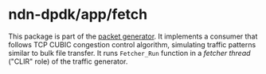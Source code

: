 # ndn-dpdk/app/fetch

This package is part of the [packet generator](../ping/).
It implements a consumer that follows TCP CUBIC congestion control algorithm, simulating traffic patterns similar to bulk file transfer.
It runs `Fetcher_Run` function in a *fetcher thread* ("CLIR" role) of the traffic generator.
